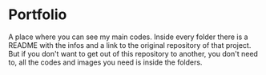 # Portfolio

A place where you can see my main codes. Inside every folder there is a README with the infos and a link to the original repository of that project. But if you don't want to get out of this repository to another, you don't need to, all the codes and images you need is inside the folders. 
